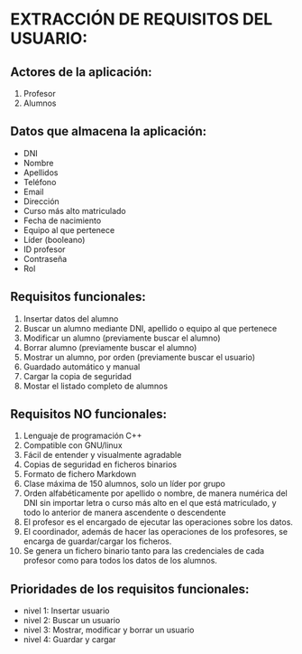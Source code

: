 # EXTRACCIÓN DE REQUISITOS DEL USUARIO:

## **Actores de la aplicación:**
1. Profesor
2. Alumnos

## **Datos que almacena la aplicación:**
* DNI 
* Nombre 
* Apellidos 
* Teléfono 
* Email  
* Dirección
* Curso más alto matriculado 
* Fecha de nacimiento 
* Equipo al que pertenece
* Líder (booleano)
* ID profesor
* Contraseña
* Rol

## **Requisitos funcionales:**

1. Insertar datos del alumno
2. Buscar un alumno mediante DNI, apellido o equipo al que pertenece
3. Modificar un alumno (previamente buscar el alumno)
4. Borrar alumno (previamente buscar el alumno)
5. Mostrar un alumno, por orden (previamente buscar el usuario)
6. Guardado automático y manual
7. Cargar la copia de seguridad
8. Mostar el listado completo de alumnos

## **Requisitos NO funcionales:**
    
1. Lenguaje de programación C++
2. Compatible con GNU/linux
3. Fácil de entender y visualmente agradable
4. Copias de seguridad en ficheros binarios
5. Formato de fichero Markdown
6. Clase máxima de 150 alumnos, solo un líder por grupo
7. Orden alfabéticamente por apellido o nombre, de manera numérica del DNI sin importar letra o curso más alto en el que está matriculado, y todo lo anterior de manera ascendente o descendente
8. El profesor es el encargado de ejecutar las operaciones sobre los datos.
9. El coordinador, además de hacer las operaciones de los profesores, se encarga de guardar/cargar los ficheros.
10. Se genera un fichero binario tanto para las credenciales de cada profesor como para todos los datos de los alumnos.

## **Prioridades de los requisitos funcionales:**

* nivel 1: Insertar usuario
* nivel 2: Buscar un usuario
* nivel 3: Mostrar, modificar y borrar un usuario
* nivel 4: Guardar y cargar
